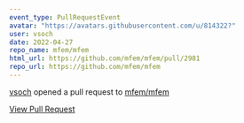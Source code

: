 ```yaml
---
event_type: PullRequestEvent
avatar: "https://avatars.githubusercontent.com/u/814322?"
user: vsoch
date: 2022-04-27
repo_name: mfem/mfem
html_url: https://github.com/mfem/mfem/pull/2981
repo_url: https://github.com/mfem/mfem
---
```


<a href='https://github.com/vsoch' target='_blank'>vsoch</a> opened a pull request to <a href='https://github.com/mfem/mfem' target='_blank'>mfem/mfem</a>

<a href='https://github.com/mfem/mfem/pull/2981' target='_blank'>View Pull Request</a>